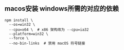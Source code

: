 ## macos安装 windows所需的对应的依赖
```shell
npm install \
  --os=win32 \
  --cpu=x64 \  # x86 架构改为 --cpu=ia32
  --platform=win32 \
  --force \
  --no-bin-links  # 禁用 macOS 符号链接
```
